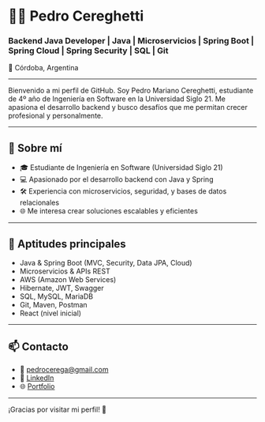 # 👨‍💻 Pedro Cereghetti

### Backend Java Developer | Java | Microservicios | Spring Boot | Spring Cloud | Spring Security | SQL | Git

📍 Córdoba, Argentina

---

Bienvenido a mi perfil de GitHub. Soy Pedro Mariano Cereghetti, estudiante de 4º año de Ingeniería en Software en la Universidad Siglo 21. Me apasiona el desarrollo backend y busco desafíos que me permitan crecer profesional y personalmente.

---

## 🚀 Sobre mí
- 🎓 Estudiante de Ingeniería en Software (Universidad Siglo 21)
- 💻 Apasionado por el desarrollo backend con Java y Spring
- 🛠️ Experiencia con microservicios, seguridad, y bases de datos relacionales
- 🌐 Me interesa crear soluciones escalables y eficientes

---

## 🧠 Aptitudes principales
- Java & Spring Boot (MVC, Security, Data JPA, Cloud)
- Microservicios & APIs REST
- AWS (Amazon Web Services)
- Hibernate, JWT, Swagger
- SQL, MySQL, MariaDB
- Git, Maven, Postman
- React (nivel inicial)

---

## 📫 Contacto
- 📧 pedrocerega@gmail.com
- 🔗 [LinkedIn](https://www.linkedin.com/in/pedro-cereghetti-48448824a/)
- 🌐 [Portfolio](https://portfolio2-jade-xi.vercel.app/)

---



¡Gracias por visitar mi perfil! 🚀

<!-- GitHub Stats Opcional -->
<!--
![Pedro's GitHub stats](https://github-readme-stats.vercel.app/api?username=pedrocere&show_icons=true&theme=radical)
-->
